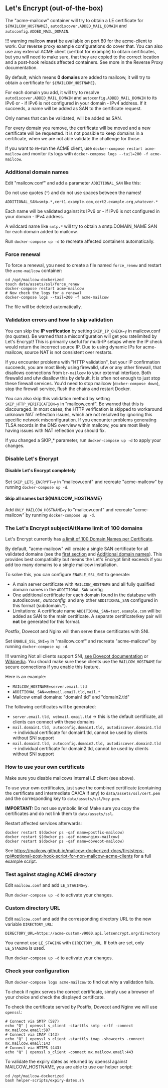 ## Let's Encrypt (out-of-the-box)

The "acme-mailcow" container will try to obtain a LE certificate for `${MAILCOW_HOSTNAME}`, `autodiscover.ADDED_MAIL_DOMAIN` and `autoconfig.ADDED_MAIL_DOMAIN`.

!!! warning
    mailcow **must** be available on port 80 for the acme-client to work. Our reverse proxy example configurations do cover that. You can also use any external ACME client (certbot for example) to obtain certificates, but you will need to make sure, that they are copied to the correct location and a post-hook reloads affected containers. See more in the Reverse Proxy documentation.
    
By default, which means **0 domains** are added to mailcow, it will try to obtain a certificate for `${MAILCOW_HOSTNAME}`.

For each domain you add, it will try to resolve `autodiscover.ADDED_MAIL_DOMAIN` and `autoconfig.ADDED_MAIL_DOMAIN` to its IPv6 or - if IPv6 is not configured in your domain - IPv4 address. If it succeeds, a name will be added as SAN to the certificate request.

Only names that can be validated, will be added as SAN.

For every domain you remove, the certificate will be moved and a new certificate will be requested. It is not possible to keep domains in a certificate, when we are not able validate the challenge for those.

If you want to re-run the ACME client, use `docker-compose restart acme-mailcow` and monitor its logs with `docker-compose logs --tail=200 -f acme-mailcow`.

### Additional domain names

Edit "mailcow.conf" and add a parameter `ADDITIONAL_SAN` like this:

Do not use quotes (`"`) and do not use spaces between the names!

```
ADDITIONAL_SAN=smtp.*,cert1.example.com,cert2.example.org,whatever.*
```

Each name will be validated against its IPv6 or - if IPv6 is not configured in your domain - IPv4 address.

A wildcard name like `smtp.*` will try to obtain a smtp.DOMAIN_NAME SAN for each domain added to mailcow.

Run `docker-compose up -d` to recreate affected containers automatically.

### Force renewal

To force a renewal, you need to create a file named `force_renew` and restart the `acme-mailcow` container:

```
cd /opt/mailcow-dockerized
touch data/assets/ssl/force_renew
docker-compose restart acme-mailcow
# Now check the logs for a renewal
docker-compose logs --tail=200 -f acme-mailcow
```

The file will be deleted automatically.

### Validation errors and how to skip validation

You can skip the **IP verification** by setting `SKIP_IP_CHECK=y` in mailcow.conf (no quotes). Be warned that a misconfiguration will get you ratelimited by Let's Encrypt! This is primarily useful for multi-IP setups where the IP check would return the incorrect source IP. Due to using dynamic IPs for acme-mailcow, source NAT is not consistent over restarts.

If you encounter problems with "HTTP validation", but your IP confirmation succeeds, you are most likely using firewalld, ufw or any other firewall, that disallows connections from `br-mailcow` to your external interface. Both firewalld and ufw disallow this by default. It is often not enough to just stop these firewall services. You'd need to stop mailcow (`docker-compose down`), stop the firewall service, flush the chains and restart Docker.

You can also skip this validation method by setting `SKIP_HTTP_VERIFICATION=y` in "mailcow.conf". Be warned that this is discouraged. In most cases, the HTTP verification is skipped to workaround unknown NAT reflection issues, which are not resolved by ignoring this specific network misconfiguration. If you encounter problems generating TLSA records in the DNS overview within mailcow, you are most likely having issues with NAT reflection you should fix.

If you changed a SKIP_* parameter, run `docker-compose up -d` to apply your changes.

### Disable Let's Encrypt
#### Disable Let's Encrypt completely

Set `SKIP_LETS_ENCRYPT=y` in "mailcow.conf" and recreate "acme-mailcow" by running `docker-compose up -d`.

#### Skip all names but ${MAILCOW_HOSTNAME}

Add `ONLY_MAILCOW_HOSTNAME=y` to "mailcow.conf" and recreate "acme-mailcow" by running `docker-compose up -d`.

### The Let's Encrypt subjectAltName limit of 100 domains

Let's Encrypt currently has [a limit of 100 Domain Names per Certificate](https://letsencrypt.org/docs/rate-limits/).

By default, "acme-mailcow" will create a single SAN certificate for all validated domains
(see the [first section](#lets-encrypt-out-of-the-box) and [Additional domain names](#additional-domain-names)).
This provides best compatibility but means the Let's Encrypt limit exceeds if you add too many domains to a single mailcow installation.

To solve this, you can configure `ENABLE_SSL_SNI` to generate:
* A main server certificate with `MAILCOW_HOSTNAME` and all fully qualified domain names in the `ADDITIONAL_SAN` config
* One additional certificate for each domain found in the database with autodiscover.*, autoconfig.* and any other `ADDITIONAL_SAN` configured in this format (subdomain.*).
* Limitations: A certificate name `ADDITIONAL_SAN=test.example.com` will be added as SAN to the main certificate. A separate certificate/key pair will **not** be generated for this format.

Postfix, Dovecot and Nginx will then serve these certificates with SNI.

Set `ENABLE_SSL_SNI=y` in "mailcow.conf" and recreate "acme-mailcow" by running `docker-compose up -d`.

!!! warning
    Not all clients support SNI, [see Dovecot documentation](https://wiki.dovecot.org/SSL/SNIClientSupport) or [Wikipedia](https://en.wikipedia.org/wiki/Server_Name_Indication#Support).
    You should make sure these clients use the `MAILCOW_HOSTNAME` for secure connections if you enable this feature.

Here is an example:
* `MAILCOW_HOSTNAME=server.email.tld`
* `ADDITIONAL_SAN=webmail.email.tld,mail.*`
* Mailcow email domains: "domain1.tld" and "domain2.tld"

The following certificates will be generated:
* `server.email.tld, webmail.email.tld` -> this is the default certificate, all clients can connect with these domains
* `mail.domain1.tld, autoconfig.domain1.tld, autodiscover.domain1.tld` -> individual certificate for domain1.tld, cannot be used by clients without SNI support
* `mail.domain2.tld, autoconfig.domain2.tld, autodiscover.domain2.tld` -> individual certificate for domain2.tld, cannot be used by clients without SNI support

### How to use your own certificate

Make sure you disable mailcows internal LE client (see above).

To use your own certificates, just save the combined certificate (containing the certificate and intermediate CA/CA if any) to `data/assets/ssl/cert.pem` and the corresponding key to `data/assets/ssl/key.pem`.

**IMPORTANT:** Do not use symbolic links! Make sure you copy the certificates and do not link them to `data/assets/ssl`.

Restart affected services afterwards:

```
docker restart $(docker ps -qaf name=postfix-mailcow)
docker restart $(docker ps -qaf name=nginx-mailcow)
docker restart $(docker ps -qaf name=dovecot-mailcow)
```

See https://mailcow.github.io/mailcow-dockerized-docs/firststeps-rp/#optional-post-hook-script-for-non-mailcow-acme-clients for a full example script.

### Test against staging ACME directory

Edit `mailcow.conf` and add `LE_STAGING=y`.

Run `docker-compose up -d` to activate your changes.

### Custom directory URL

Edit `mailcow.conf` and add the corresponding directory URL to the new variable `DIRECTORY_URL`:

```
DIRECTORY_URL=https://acme-custom-v9000.api.letsencrypt.org/directory
```

You cannot use `LE_STAGING` with `DIRECTORY_URL`. If both are set, only `LE_STAGING` is used.

Run `docker-compose up -d` to activate your changes.

### Check your configuration

Run `docker-compose logs acme-mailcow` to find out why a validation fails.

To check if nginx serves the correct certificate, simply use a browser of your choice and check the displayed certificate.

To check the certificate served by Postfix, Dovecot and Nginx we will use `openssl`:

```
# Connect via SMTP (587)
echo "Q" | openssl s_client -starttls smtp -crlf -connect mx.mailcow.email:587
# Connect via IMAP (143)
echo "Q" | openssl s_client -starttls imap -showcerts -connect mx.mailcow.email:143
# Connect via HTTPS (443)
echo "Q" | openssl s_client -connect mx.mailcow.email:443
```

To validate the expiry dates as returned by openssl against MAILCOW_HOSTNAME, you are able to use our helper script:

```
cd /opt/mailcow-dockerized
bash helper-scripts/expiry-dates.sh
```

